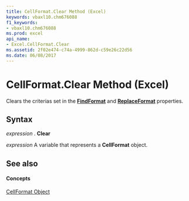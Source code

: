 ```yaml
---
title: CellFormat.Clear Method (Excel)
keywords: vbaxl10.chm676088
f1_keywords:
- vbaxl10.chm676088
ms.prod: excel
api_name:
- Excel.CellFormat.Clear
ms.assetid: 2f02e474-c74a-4999-862d-c59e26c22d56
ms.date: 06/08/2017
---
```



# CellFormat.Clear Method (Excel)

Clears the criterias set in the  **[FindFormat](Excel.Application.FindFormat.md)** and **[ReplaceFormat](Excel.Application.ReplaceFormat.md)** properties.


## Syntax

 _expression_ . **Clear**

 _expression_ A variable that represents a **CellFormat** object.


## See also


#### Concepts


[CellFormat Object](Excel.CellFormat.md)

